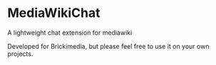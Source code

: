 MediaWikiChat
=============

A lightweight chat extension for mediawiki

Developed for Brickimedia, but please feel free to use it on your own projects.
